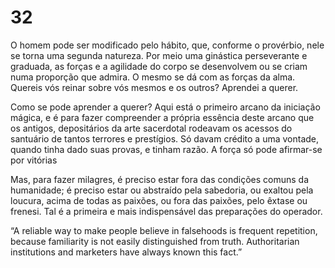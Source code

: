 # 32

O homem pode ser modificado pelo hábito, que, conforme o provérbio, nele se torna uma segunda natureza. Por meio uma ginástica perseverante e graduada, as forças e a agilidade do corpo se desenvolvem ou se criam numa proporção que admira. O mesmo se dá com as forças da alma. Quereis vós reinar sobre vós mesmos e os outros? Aprendei a querer.

Como se pode aprender a querer? Aqui está o primeiro arcano da iniciação mágica, e é para fazer compreender a própria essência deste arcano que os antigos, depositários da arte sacerdotal rodeavam os acessos do santuário de tantos terrores e prestígios. Só davam crédito a uma vontade, quando tinha dado suas provas, e tinham razão. A força só pode afirmar-se por vitórias

Mas, para fazer milagres, é preciso estar fora das condições comuns da humanidade; é preciso estar ou abstraído pela sabedoria, ou exaltou pela loucura, acima de todas as paixões, ou fora das paixões, pelo êxtase ou frenesi. Tal é a primeira e mais indispensável das preparações do operador.

“A reliable way to make people believe in falsehoods is frequent repetition, because familiarity is not easily distinguished from truth. Authoritarian institutions and marketers have always known this fact.”
